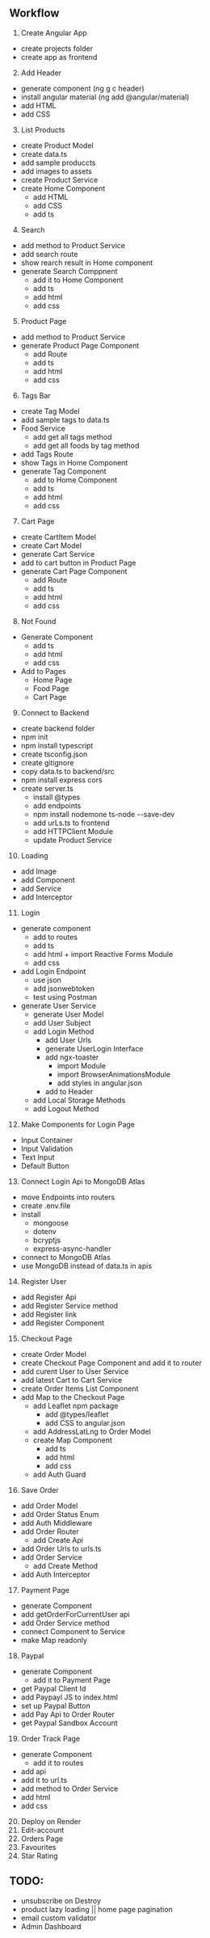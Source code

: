 ## Workflow
1. Create Angular App
- create projects folder
- create app as frontend
2. Add Header
- generate component (ng g c header)
- install angular material (ng add @angular/material)
- add HTML
- add CSS
3. List Products
- create Product Model
- create data.ts
 - add sample produccts
- add images to assets
- create Product Service
- create Home Component
  - add HTML
  - add CSS
  - add ts
4. Search
- add method to Product Service
- add search route
- show rearch result in Home component
- generate Search Comppnent
  -  add it to Home Component
  - add ts
  - add html
  - add css
5. Product Page
- add method to Product Service
- generate Product Page Component
  - add Route
  - add ts
  - add html
  - add css
6. Tags Bar
- create Tag Model
- add sample tags to data.ts
- Food Service
  - add get all tags method
  - add get all foods by tag method
- add Tags Route
- show Tags in Home Component
- generate Tag Component
  - add to Home Component
  - add ts
  - add html
  - add css
7. Cart Page
- create CartItem Model
- create Cart Model
- generate Cart Service
- add to cart button in Product Page
- generate Cart Page Component
  - add Route
  - add ts
  - add html
  - add css
8. Not Found
- Generate Component
  - add ts
  - add html
  - add css
- Add to Pages
  - Home Page
  - Food Page
  - Cart Page
9. Connect to Backend
- create backend folder
- npm init
- npm install typescript
- create tsconfig.json
- create gitignore
- copy data.ts to backend/src
- npm install express cors
- create server.ts
  - install @types
  - add endpoints
  - npm install nodemone ts-node --save-dev
  - add urLs.ts to frontend
  - add HTTPClient Module
  - update Product Service
10. Loading
- add Image
- add Component
- add Service
- add Interceptor
11. Login
- generate component
  - add to routes
  - add ts
  - add html + import Reactive Forms Module
  - add css
- add Login Endpoint
  - use json
  - add jsonwebtoken
  - test using Postman
 - generate User Service 
   - generate User Model
   - add User Subject
   - add Login Method
     - add User Urls
     - generate UserLogin Interface
     - add ngx-toaster
       - import Module
       - import BrowserAnimationsModule
       - add styles in angular.json
     - add to Header
   - add Local Storage Methods
   - add Logout Method 
12. Make Components for Login Page
- Input Container
- Input Validation
- Text Input
- Default Button
13. Connect Login Api to MongoDB Atlas
- move Endpoints into routers
- create .env.file
- install
  - mongoose
  - dotenv
  - bcryptjs
  - express-async-handler
- connect to MongoDB Atlas
- use MongoDB instead of data.ts in apis
14. Register User
- add Register Api
- add Register Service method
- add Register link
- add Register Component
15. Checkout Page
- create Order Model
- create Checkout Page Component and add it to router
- add curent User to User Service
- add latest Cart to Cart Service
- create Order Items List Component
- add Map to the Checkout Page
  - add Leaflet npm package
    - add @types/leaflet
    - add CSS to angular.json
  - add AddressLatLng to Order Model
  - create Map Component
    - add ts
    - add html
    - add css
  - add Auth Guard
16. Save Order
  - add Order Model
  - add Order Status Enum
  - add Auth Middleware
  - add Order Router
    - add Create Api
  - add Order Urls to urls.ts
  - add Order Service
    - add Create Method
  - add Auth Interceptor
17. Payment Page
  - generate Component
  - add getOrderForCurrentUser api
  - add Order Service method
  - connect Component to Service
  - make Map readonly
18. Paypal
- generate Component 
   - add it to Payment Page
- get Paypal Client Id
- add Paypayl JS to index.html
- set up Paypal Button
- add Pay Api to Order Router
- get Paypal Sandbox Account
  <!-- 
  https://developer.paypal.com/dashboard/accounts/edit/5340612346208803333?accountName=sb-g5uzq26620194@personal.example.com

  sb-g5uzq26620194@personal.example.com

  v0Zg/>9Q
  -->

19. Order Track Page
- generate Component
  - add it to routes
- add api
 - add it to url.ts
- add method to Order Service
- add html
- add css
20. Deploy on Render
21. Edit-account
22. Orders Page
23. Favourites
24. Star Rating


## TODO:

- unsubscribe on Destroy
- product lazy loading || home page pagination
- email custom validator
- Admin Dashboard





